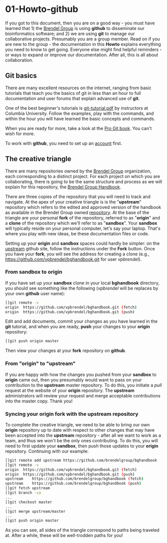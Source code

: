 # 01-Howto-github

If you got to this document, then you are on a good way - you must have learned that 1) the [Brendel Group](https://github.com/BrendelGroup/) is using __github__ to disseminate our bioinformatics software; and 2) we are using __git__ to manage our collaborative projects.
Presumably you are a group member.
Read on if you are new to the group - the documentation in this __Howto__ explains everything you need to know to get going.
Everyone else might find helpful reminders - or ways to expand or improve our documentation.
After all, this is all about collaboration.

## Git basics

There are many excellent resources on the internet, ranging from basic tutorials that teach you the basics of git in less than an hour to full documentation and user forums that explain advanced use of __git__.

One of the best beginner's tutorials is [git-tutorial.pdf](http://www.cs.columbia.edu/~sedwards/classes/2013/4840/git-tutorial.pdf) by instructors at Columbia University.
Follow the examples, play with the commands, and within the hour you will have learned the basic concepts and commands.

When you are ready for more, take a look at the [Pro Git book](https://git-scm.com/book/en/v2).  You can't wish for more.

To work with __github__, you need to set up an [account](https://github.com/join) first.

## The creative triangle

There are many repositories owned by the [Brendel Group](https://github.com/brendelgroup/) organization, each corresponding to a distinct project.
For each project on which you are collaborating, there is going to be the same structure and process as we will explain for this repository, the [Brendel Group Handbook](https://github.com/BrendelGroup/bghandbook).

There are three copies of the repository that you will need to track and navigate.
At the apex of your creative triangle is is the "__upstream__" repository which refers to the edited and approved version of the handbook as available in the Brendel Group owned [repository](https://github.com/BrendelGroup/bghandbook).
At the base of the triangle are your personal __fork__ of the repository, referred to as "__origin__" and a __clone__ of the repository which we'll refer to as "__sandbox__".
Your __sandbox__ will typically reside on your personal computer, let's say your laptop.
That's where you play with new ideas, be these documentation files or code.

Setting up your __origin__ and __sandbox__ spaces could hardly be simpler: on the [upstream](https://github.com/BrendelGroup/bghandbook) github site, follow the instructions under the __Fork__ button.
Once you have your __fork__, you will see the address for creating a clone (e.g., https://github.com/vpbrendel/bghandbook.git for user _vpbrendel_).

### From __sandbox__ to __origin__

If you have set up your __sandbox__ clone in your local __bghandbook__ directory, you should see something like the following (_vpbrendel_ will be replaces by your own __github__ user name):

```bash
[]git remote -v
origin	https://github.com/vpbrendel/bghandbook.git (fetch)
origin	https://github.com/vpbrendel/bghandbook.git (push)
```

Edit and add documents, commit your changes as you have learned in the __git__ tutorial, and when you are ready, __push__ your changes to your __origin__ repository:

```bash
[]git push origin master
```

Then view your changes at your __fork__ repository on __github__.

### From "__origin__" to "__upstream__"

If you are happy with how the changes you pushed from your __sandbox__ to __origin__ came out, then you presumably would want to pass on your contribution to the __upstream__ master repository.
To do this, you initiate a _pull_ request at the website of your __origin__ repository.
The __upstream__ administrators will review your request and merge acceptable contributions into the master copy.
Thank you!

### Syncing your __origin__ fork with the __upstream__ repository

To complete the creative triangle, we need to be able to bring our own __origin__ repository up to date with respect to other changes that may have been accepted into the __upstream__ repository - after all we want to work as a team, and thus we won't be the only ones contributing.
To do this, you will need to first update your __sandbox__, then push those updates to your __origin__ repository.
Continuing with our example:

```bash
[]git remote add upstream https://github.com/brendelgroup/bghandbook
[]git remote -v
origin	https://github.com/vpbrendel/bghandbook.git (fetch)
origin	https://github.com/vpbrendel/bghandbook.git (push)
upstream	https://github.com/brendelgroup/bghandbook (fetch)
upstream	https://github.com/brendelgroup/bghandbook (push)
[]git fetch upstream
[]git branch -va
...
[]git checkout master
...
[]git merge upstream/master
...
[]git push origin master
```

As you can see, all sides of the triangle correspond to paths being traveled at.
After a while, these will be well-trodden paths for you! 

